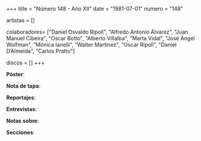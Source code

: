 +++
title = "Número 148 - Año XII"
date = "1981-07-01"
numero = "148"

artistas = []

colaboradores= ["Daniel Osvaldo Ripoll", "Alfredo Antonio Álvarez", "Juan Manuel Cibeira", "Oscar Botto", "Alberto Villalba", "Marta Vidal", "José Ángel Wolfman", "Mónica Ianelli", "Walter Martínez",  "Oscar Ripoll", "Daniel D’Almeida", "Carlos Pratto"]

discos = []
+++

**Póster**: 

**Nota de tapa**: 

**Reportajes**: 

**Entrevistas**: 

**Notas sobre**:

**Secciones**:
